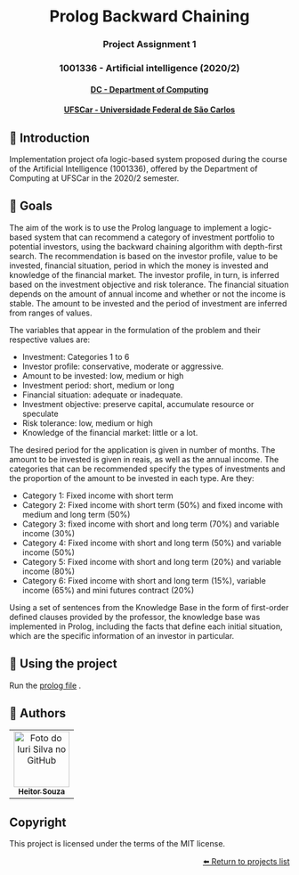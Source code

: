 <h1 align="center"> Prolog Backward Chaining </h1>
<h3 align="center"> Project Assignment 1</h3>
<h3 align="center"> 1001336 - Artificial intelligence (2020/2)</h3>
<h4 align="center"> <a href="https://site.dc.ufscar.br/"> DC - Department of Computing</a>  </h4>
<h4 align="center"> <a href="https://www.ufscar.br/">UFSCar - Universidade Federal de São Carlos</a>  </h4>


## 🔵 Introduction
Implementation project ofa logic-based system proposed during the course of the Artificial Intelligence (1001336), offered by the Department of Computing at UFSCar in the 2020/2 semester.

## 🔵 Goals 

The aim of the work is to use the Prolog language to implement a logic-based system that can recommend a category of investment portfolio to potential investors, using the backward chaining algorithm with depth-first search. The recommendation is based on the investor profile, value to be
invested, financial situation, period in which the money is invested and knowledge of the financial market. The investor profile, in turn, is inferred based on the investment objective and risk tolerance. The financial situation depends on the amount of annual income and whether or not the income is stable. The amount to be invested and the period of investment are inferred from ranges of values.

The variables that appear in the formulation of the problem and their respective values are:
- Investment: Categories 1 to 6
- Investor profile: conservative, moderate or aggressive.
- Amount to be invested: low, medium or high
- Investment period: short, medium or long
- Financial situation: adequate or inadequate.
- Investment objective: preserve capital, accumulate resource or speculate
- Risk tolerance: low, medium or high
- Knowledge of the financial market: little or a lot.
 
The desired period for the application is given in number of months. The amount to be invested is given in reais, as well as the annual income. The categories that can be recommended specify the types of investments and the proportion of the amount to be invested in each type. Are they:

- Category 1: Fixed income with short term
- Category 2: Fixed income with short term (50%) and fixed income with medium and long term (50%)
- Category 3: fixed income with short and long term (70%) and variable income (30%)
- Category 4: Fixed income with short and long term (50%) and variable income (50%)
- Category 5: Fixed income with short and long term (20%) and variable income (80%)
- Category 6: Fixed income with short and long term (15%), variable income (65%) and mini futures contract (20%)

Using a set of sentences from the Knowledge Base in the form of first-order defined clauses provided by the professor, the knowledge base was implemented in Prolog, including the facts that define each initial situation, which are the specific information of an investor in particular. 

## 🔵 Using the project

Run the [prolog file](https://github.com/souzaitor/EnC/blob/main/2020-2/Intelig%C3%AAncia%20Artifical/Prolog%20Backward%20Chaining/AlgoritmoEncadeamentoParaTras.pl)
.

## 🔵 Authors

<table>
  <tr>
    <td align="center">
      <a href="https://github.com/souzaitor">
        <img src="https://avatars.githubusercontent.com/souzaitor" width="100px;" alt="Foto do Iuri Silva no GitHub"/><br>
        <sub>
          <b>Heitor Souza</b>
        </sub>
      </a>
    </td>
  </tr>
</table>

## Copyright 
This project is licensed under the terms of the MIT license.

<div align="right"><a href="https://github.com/souzaitor/EnC#projects"> ⬅️ Return to projects list</a></div>

